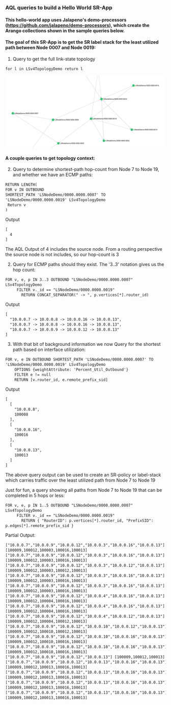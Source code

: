 ###  AQL queries to build a Hello World SR-App

#### This hello-world app uses Jalapeno's demo-processors (https://github.com/jalapeno/demo-processors), which create the Arango collections shown in the sample queries below.

#### The goal of this SR-App is to get the SR label stack for the least utilized path between Node 0007 and Node 0019:

1. Query to get the full link-state topology
```
for l in LSv4TopologyDemo return l
```
![example topology](diagrams/example-topology.png)

#### A couple queries to get topology context:

2. Query to determine shortest-path hop-count from Node 7 to Node 19, and whether we have an ECMP paths:
```
RETURN LENGTH(
FOR v IN OUTBOUND 
SHORTEST_PATH 'LSNodeDemo/0000.0000.0007' TO 'LSNodeDemo/0000.0000.0019' LSv4TopologyDemo
 Return v
)
```
Output
```
[
  4
]
```
The AQL Output of 4 includes the source node.  From a routing perspective the source node is not includes, so our hop-count is 3

2. Query for ECMP paths should they exist.  The '3..3' notation gives us the hop count:
```
FOR v, e, p IN 3..3 OUTBOUND "LSNodeDemo/0000.0000.0007" LSv4TopologyDemo
     FILTER v._id == "LSNodeDemo/0000.0000.0019"
       RETURN CONCAT_SEPARATOR(" -> ", p.vertices[*].router_id)
```
Output
```
[
  "10.0.0.7 -> 10.0.0.8 -> 10.0.0.16 -> 10.0.0.13",
  "10.0.0.7 -> 10.0.0.8 -> 10.0.0.16 -> 10.0.0.13",
  "10.0.0.7 -> 10.0.0.9 -> 10.0.0.12 -> 10.0.0.13"
]
```

3. With that bit of background information we now Query for the shortest path based on interface utilization:
```
FOR v, e IN OUTBOUND SHORTEST_PATH 'LSNodeDemo/0000.0000.0007' TO 'LSNodeDemo/0000.0000.0019' LSv4TopologyDemo
    OPTIONS {weightAttribute: 'Percent_Util_Outbound'}
    FILTER e != null
    RETURN [v.router_id, e.remote_prefix_sid]
```
Output
```
[
  [
    "10.0.0.8",
    100008
  ],
  [
    "10.0.0.16",
    100016
  ],
  [
    "10.0.0.13",
    100013
  ]
]
```
The above query output can be used to create an SR-policy or label-stack which carries traffic over the least utilized path from Node 7 to Node 19

Just for fun, a query showing all paths from Node 7 to Node 19 that can be completed in 5 hops or less:
```
FOR v, e, p IN 1..5 OUTBOUND "LSNodeDemo/0000.0000.0007" LSv4TopologyDemo
     FILTER v._id == "LSNodeDemo/0000.0000.0019"
       RETURN { "RouterID": p.vertices[*].router_id, "PrefixSID": p.edges[*].remote_prefix_sid }
```
Partial Output:
```
["10.0.0.7","10.0.0.9","10.0.0.12","10.0.0.3","10.0.0.16","10.0.0.13"]	[100009,100012,100003,100016,100013]
["10.0.0.7","10.0.0.9","10.0.0.12","10.0.0.3","10.0.0.16","10.0.0.13"]	[100009,100012,100003,100016,100013]
["10.0.0.7","10.0.0.9","10.0.0.12","10.0.0.3","10.0.0.12","10.0.0.13"]	[100009,100012,100003,100012,100013]
["10.0.0.7","10.0.0.9","10.0.0.12","10.0.0.3","10.0.0.16","10.0.0.13"]	[100009,100012,100003,100016,100013]
["10.0.0.7","10.0.0.9","10.0.0.12","10.0.0.3","10.0.0.16","10.0.0.13"]	[100009,100012,100003,100016,100013]
["10.0.0.7","10.0.0.9","10.0.0.12","10.0.0.4","10.0.0.16","10.0.0.13"]	[100009,100012,100004,100016,100013]
["10.0.0.7","10.0.0.9","10.0.0.12","10.0.0.4","10.0.0.16","10.0.0.13"]	[100009,100012,100004,100016,100013]
["10.0.0.7","10.0.0.9","10.0.0.12","10.0.0.4","10.0.0.12","10.0.0.13"]	[100009,100012,100004,100012,100013]
["10.0.0.7","10.0.0.9","10.0.0.12","10.0.0.10","10.0.0.12","10.0.0.13"]	[100009,100012,100010,100012,100013]
["10.0.0.7","10.0.0.9","10.0.0.12","10.0.0.10","10.0.0.16","10.0.0.13"]	[100009,100012,100010,100016,100013]
["10.0.0.7","10.0.0.9","10.0.0.12","10.0.0.10","10.0.0.16","10.0.0.13"]	[100009,100012,100010,100016,100013]
["10.0.0.7","10.0.0.9","10.0.0.12","10.0.0.13"]	[100009,100012,100013]
["10.0.0.7","10.0.0.9","10.0.0.12","10.0.0.13","10.0.0.16","10.0.0.13"]	[100009,100012,100013,100016,100013]
["10.0.0.7","10.0.0.9","10.0.0.12","10.0.0.13","10.0.0.16","10.0.0.13"]	[100009,100012,100013,100016,100013]
["10.0.0.7","10.0.0.9","10.0.0.12","10.0.0.13","10.0.0.16","10.0.0.13"]	[100009,100012,100013,100016,100013]
["10.0.0.7","10.0.0.9","10.0.0.12","10.0.0.13","10.0.0.16","10.0.0.13"]	[100009,100012,100013,100016,100013]
```



